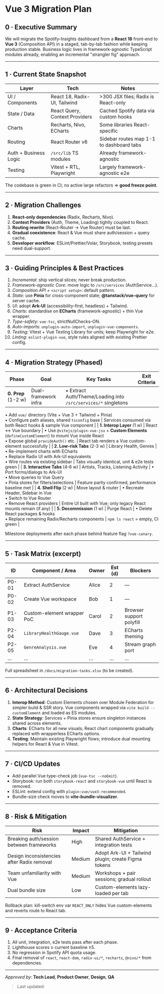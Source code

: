 # Vue 3 Migration Plan

## 0 · Executive Summary
We will migrate the Spotify-Insights dashboard from a **React 18** front-end to **Vue 3** (Composition API) in a staged, tab-by-tab fashion while keeping production stable.  Business logic lives in framework-agnostic TypeScript modules already, enabling an incremental "strangler fig" approach.

---

## 1 · Current State Snapshot
| Layer | Tech | Notes |
|-------|------|-------|
| UI / Components | React 18, Radix-UI, Tailwind | >300 JSX files; Radix is React-only |
| State / Data | React Query, Context Providers | Cached Spotify data via custom hooks |
| Charts | Recharts, Nivo, ECharts | Some libraries React-specific |
| Routing | React Router v6 | Sidebar routes map 1-1 to dashboard tabs |
| Auth + Business Logic | `/src/lib` TS modules | Already framework-agnostic |
| Testing | Vitest + RTL, Playwright | Largely framework-agnostic e2e |

The codebase is green in CI; no active large refactors ⇒ **good freeze point**.

---

## 2 · Migration Challenges
1. **React-only dependencies** (Radix, Recharts, Nivo).
2. **Context Providers** (Auth, Theme, Loading) tightly coupled to React.
3. **Routing rewrite** (React-Router → Vue Router) must be last.
4. **Gradual coexistence**: React & Vue must share auth/session + query cache.
5. **Developer workflow**: ESLint/Prettier/Volar, Storybook, testing presets need dual-support.

---

## 3 · Guiding Principles & Best Practices
1. _Incremental_: ship vertical slices; never break production.
2. _Framework-agnostic Core_: move logic to `/src/services` (AuthService…).
3. _Composition API + `<script setup>`_: default pattern.
4. _State_: use **Pinia** for cross-component state; **@tanstack/vue-query** for server cache.
5. _UI_: adopt **Ark-UI** (accessibility-first, headless) + Tailwind.
6. _Charts_: standardise on **ECharts** (framework-agnostic) + thin Vue wrapper.
7. _Type-safety_: `vue-tsc`, strictNullChecks–ON.
8. _Auto-imports_: `unplugin-auto-import`, `unplugin-vue-components`.
9. _Testing_: Vitest + Vue Testing Library for units; keep Playwright for e2e.
10. _Linting_: `eslint-plugin-vue`, style rules aligned with existing Prettier config.

---

## 4 · Migration Strategy (Phased)
| Phase | Goal | Key Tasks | Exit Criteria |
|-------|------|----------|---------------|
| **0. Prep** (1-2 w) | Dual-framework infra |  • Extract Auth/Theme/Loading into `/src/services/*` singletons  
• Add `vue/` directory (Vite + Vue 3 + Tailwind + Pinia)  
• Configure path aliases, shared `tsconfig` base  | Services consumed via both React hooks & sample Vue component |
| **1. Interop Layer** (1 w) | React ↔ Vue boundary |  • Use `@vitejs/plugin-vue-jsx` + **Custom Elements** (`defineCustomElement`) to mount Vue inside React  
• Expose global `provideAuth()` etc.  | React tab renders a Vue custom-element successfully |
| **2. Low-risk Tabs** (2-3 w) | Library Health, Genres |  • Re-implement charts with ECharts  
• Replace Radix UI with Ark-UI equivalents  
• Wire routes via existing sidebar  | Tabs visually identical, unit & e2e tests green |
| **3. Interactive Tabs** (4-6 w) | Artists, Tracks, Listening Activity |  • Port forms/dialogs to Ark-UI  
• Move queries to Vue Query  
• Pinia stores for filters/selections  | Feature parity confirmed, performance baseline met |
| **4. Shell Flip** (2 w) | Move layout & router |  • Recreate Header, Sidebar in Vue  
• Switch to Vue Router  
• Remove React providers  | Entire UI built with Vue; only legacy React mounts remain (if any) |
| **5. Decommission** (1 w) | Purge React |  • Delete React packages & hooks  
• Replace remaining Radix/Recharts components  | `npm ls react` = empty, CI green |

Milestone deployments after each phase behind feature flag `?vue-canary`.

---

## 5 · Task Matrix (excerpt)
| ID | Component / Area | Owner | Est (d) | Blockers |
|----|------------------|-------|---------|----------|
| P0-01 | Extract AuthService | Alice | 2 | — |
| P0-02 | Create Vue workspace | Bob | 1 | — |
| P1-03 | Custom-element wrapper PoC | Carol | 2 | Browser support polyfill |
| P2-04 | `LibraryHealthGauge.vue` | Dave | 3 | ECharts theming |
| P2-05 | `GenreAnalysis.vue` | Eve | 4 | Stream graph port |
| … | … | … | … | … |

Full spreadsheet in `/docs/migration-tasks.xlsx` (to be created).

---

## 6 · Architectural Decisions
1. **Interop Method**: Custom Elements chosen over Module Federation for simpler build & SSR story.  Vue components wrapped via `vite build --customElement` and loaded as ES modules.
2. **State Strategy**: Services + Pinia stores ensure singleton instances shared across elements.
3. **Charts**: ECharts for all new visuals; React chart components gradually replaced with wrapperless ECharts options.
4. **Testing**: Maintain existing Playwright flows; introduce dual mounting helpers for React & Vue in Vitest.

---

## 7 · CI/CD Updates
- Add parallel Vue type-check job (`vue-tsc --noEmit`).
- Storybook: run both `storybook-react` and `storybook-vue` until React is removed.
- ESLint: extend config with `plugin:vue/vue3-recommended`.
- Bundle-size check moves to **vite-bundle-visualizer**.

---

## 8 · Risk & Mitigation
| Risk | Impact | Mitigation |
|------|--------|-----------|
| Breaking auth/session between frameworks | High | Shared AuthService + integration tests |
| Design inconsistencies after Radix removal | Medium | Adopt Ark-UI + Tailwind plugin; create Figma tokens |
| Team unfamiliarity with Vue | Medium | Workshops + pair sessions; gradual rollout |
| Dual bundle size | Low | Custom-elements lazy-loaded per tab |

Rollback plan: kill-switch env var `REACT_ONLY` hides Vue custom-elements and reverts route to React tab.

---

## 9 · Acceptance Criteria
1. All unit, integration, e2e tests pass after each phase.  
2. Lighthouse scores ≥ current baseline ±5.  
3. No regression in Spotify API quota usage.  
4. Final removal of `react`, `react-dom`, `radix-ui/*`, `recharts`, `@nivo/*` from dependencies.

---

_Approved by_: **Tech Lead**, **Product Owner**, **Design**, **QA**

> Last updated: <!-- date will be auto-filled by CI release job --> 
